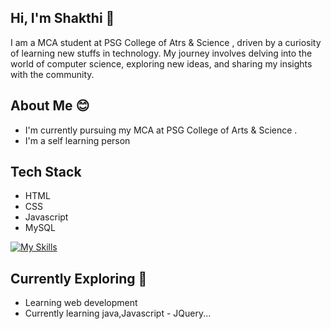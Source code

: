 ## Hi, I'm Shakthi 👋

I am a MCA student at PSG College of Atrs & Science , driven by a curiosity of learning new stuffs in technology. My journey involves delving into the world of computer science, exploring new ideas, and sharing my insights with the community.

## About Me 😊
- I'm currently pursuing my MCA at PSG College of Arts & Science .
- I'm a self learning person

## Tech Stack
-  HTML
-  CSS
-  Javascript
-  MySQL

[![My Skills](https://skillicons.dev/icons?i=html,css,javascript,mysql)](https://skillicons.dev)

## Currently Exploring 💫
- Learning web development
- Currently learning java,Javascript - JQuery...

